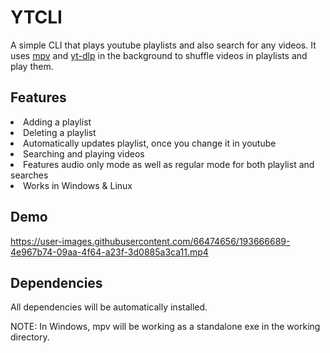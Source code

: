 # YTCLI

A simple CLI that plays youtube playlists and also search for any videos. It uses <a href="https://mpv.io/">mpv</a> and <a href="https://github.com/yt-dlp/yt-dlp">yt-dlp</a> in the background to shuffle videos in playlists and play them.

## Features
<li> Adding a playlist
<li> Deleting a playlist
<li> Automatically updates playlist, once you change it in youtube
<li> Searching and playing videos
<li> Features audio only mode as well as regular mode for both playlist and searches
<li> Works in Windows & Linux

## Demo

https://user-images.githubusercontent.com/66474656/193666689-4e967b74-09aa-4f64-a23f-3d0885a3ca11.mp4


## Dependencies

All dependencies will be automatically installed.

NOTE: In Windows, mpv will be working as a standalone exe in the working directory.
